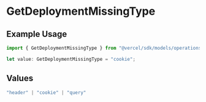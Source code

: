 # GetDeploymentMissingType

## Example Usage

```typescript
import { GetDeploymentMissingType } from "@vercel/sdk/models/operations/getdeployment.js";

let value: GetDeploymentMissingType = "cookie";
```

## Values

```typescript
"header" | "cookie" | "query"
```
